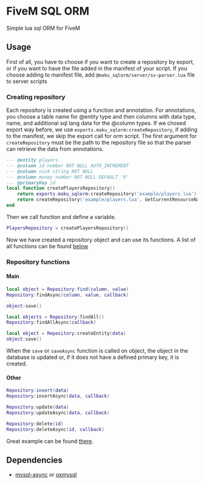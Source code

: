 # FiveM SQL ORM
Simple lua sql ORM for FiveM

## Usage
First of all, you have to choose if you want to create a repository by export, or if you want to have the file added in the manifest of your script. 
If you choose adding to manifest file, add `@maku_sqlorm/server/sv-parser.lua` file to server scripts

### Creating repository
Each repository is created using a function and annotation. For annotations, you choose a table name for @entity type and then columns with data type, name, and additional sql lang data for the @column types.
If we chosed export way before, we use `exports.maku_sqlorm:createRepository`, if adding to the manifest, we skip the export call for orm script.
The first argument for `createRepository` must be the path to the repository file so that the parser can retrieve the data from annotations.
```lua
--- @entity players
--- @column id number NOT NULL AUTO_INCREMENT
--- @column nick string NOT NULL
--- @column money number NOT NULL DEFAULT '0'
--- @primaryKey id
local function createPlayersRepository()
    return exports.maku_sqlorm:createRepository('example/players.lua') -- Using export case
    return createRepository('example/players.lua', GetCurrentResourceName()) -- Including file in manifest case
end
```
Then we call function and define a variable.
```lua
PlayersRepository = createPlayersRepository()
```
Now we have created a repository object and can use its functions. A list of all functions can be found [below](https://github.com/itIsMaku/sql_orm#repository-functions)
### Repository functions
#### Main
```lua
local object = Repository:find(column, value)
Repository:findAsync(column, value, callback)

object:save()
```
```lua
local objects = Repository:findAll()
Repository:findAllAsync(callback)
```
```lua
local object = Repository:createEntity(data)
object:save()
```
When the `save` or `saveAsync` function is called on object, the object in the database is updated or, if it does not have a defined primary key, it is created.

#### Other
```lua
Repository:insert(data)
Repository:insertAsync(data, callback)

Repository:update(data)
Repository:updateAsync(data, callback)

Repository:delete(id)
Repository:deleteAsync(id, callback)
```

Great example can be found [there](https://github.com/itIsMaku/sql_orm/blob/main/example/players.lua).

## Dependencies
- [mysql-async](https://github.com/brouznouf/fivem-mysql-async) or [oxmysql](https://github.com/overextended/oxmysql)
